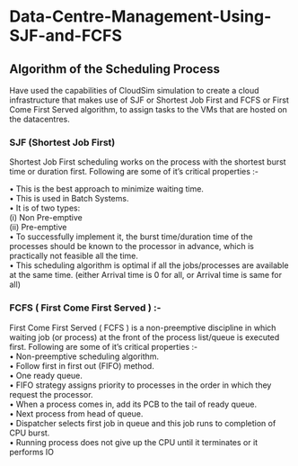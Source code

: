# Data-Centre-Management-Using-SJF-and-FCFS
##  Algorithm of the Scheduling Process
Have used the capabilities of CloudSim simulation to create a cloud infrastructure that makes use of  SJF or Shortest Job First and FCFS or First Come First Served algorithm, to assign tasks to the VMs that are hosted on the datacentres.
### SJF (Shortest Job First)
Shortest Job First scheduling works on the process with the shortest burst time or duration first. Following are some of it’s critical properties :-<br />

•	This is the best approach to minimize waiting time.<br />
•	This is used in Batch Systems.<br />
•	It is of two types:<br />
(i)	Non Pre-emptive<br />
(ii)	Pre-emptive<br />
•	To successfully implement it, the burst time/duration time of the processes should be known to the processor in advance, which is practically not feasible all the time.<br />
•	This scheduling algorithm is optimal if all the jobs/processes are available at the same time. (either Arrival time is 0 for all, or Arrival time is same for all)<br />
### FCFS ( First Come First Served ) :-
First Come First Served ( FCFS ) is a non-preemptive discipline in which waiting job (or process) at the front of the process list/queue is executed first. Following are some of it’s critical properties :-<br />
•	Non-preemptive scheduling algorithm.<br />
•	Follow first in first out (FIFO) method.<br />
•	One ready queue.<br />
•	FIFO strategy assigns priority to processes in the order in which they request the processor.<br />
•	When a process comes in, add its PCB to the tail of ready queue.<br />
•	Next process from head of queue.<br />
•	Dispatcher selects first job in queue and this job runs to completion of CPU burst.<br />
•	Running process does not give up the CPU until it terminates or it performs IO
